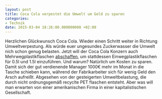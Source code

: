 ```yaml
---
layout: post
title: Coca Cola verpestet die Umwelt um Geld zu sparen
categories:
- Technik
date: 2015-03-04 18:26:00.000000000 +02:00
---
```


Herzlichen Glückwunsch Coca Cola. Wieder einen Schritt weiter in Richtung Umweltverpestung. Als würde euer ungesundes Zuckerwasser die Umwelt nich schon genug belasten. Jetzt will der Coca Cola Konzern auch Mehrwegplastikflaschen [abschaffen](http://www.sueddeutsche.de/wirtschaft/getraenke-konzern-coca-cola-wendet-sich-von-mehrweg-flaschen-ab-1.2357141), um stattdessen Einwegplastikflaschen für 0.5l und 1.5l einzuführen. Und warum? Natürlich um Kosten zu sparen. Damit sich der gut verdienende Manager 1000€ mehr im Monat in die Tasche schieben kann, während der Fabrikarbeiter sich für wenig Geld den Arsch aufreißt. Abgesehen von der gesteigerten Umweltbelastung, die durch nicht ordnungsgemäß recyclte PET flaschen entsteht. Aber was will man erwarten von einer amerikanischen Firma in einer kapitalistischen Gesellschaft.
